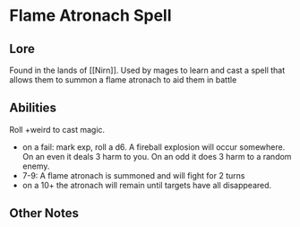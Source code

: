 # Flame Atronach Spell

## Lore
Found in the lands of [[Nirn]]. Used by mages to learn and cast a spell that allows them to summon a flame atronach to aid them in battle

## Abilities
Roll +weird to cast magic.
- on a fail: mark exp,  roll a d6. A fireball explosion will occur somewhere. On an even it deals 3 harm to you. On an odd it does 3 harm to a random enemy. 
- 7-9: A flame atronach is summoned and will fight for 2 turns
- on a 10+ the atronach will remain until targets have all disappeared.

## Other Notes